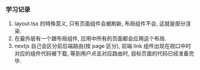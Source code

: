 ### 学习记录

1. layout.tsx 的特殊意义, 只有页面组件会被刷新, 布局组件不会, 这就是部分渲染.
2. 在最外层有一个跟布局组件, 应用中所有的页面都会应用这个布局.
3. nextjs 自己会区分前后端路由(按 page 区分), 前端 link 组件出现在视口中时对应的组件代码被下载, 等到用户点击对应路由时, 目标页面的代码已经准备完毕.
